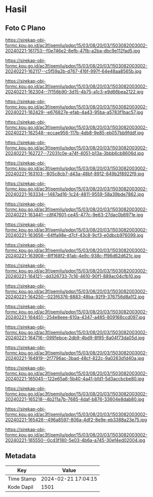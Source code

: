 # Hasil

## Foto C Plano

https://sirekap-obj-formc.kpu.go.id/ac3f/pemilu/pdpr/15/03/08/20/03/1503082003002-20240221-161753--f0e746e2-8efb-47fb-a2ba-dbc9e112fad5.jpg

https://sirekap-obj-formc.kpu.go.id/ac3f/pemilu/pdpr/15/03/08/20/03/1503082003002-20240221-162117--c5f59a2b-d767-416f-997f-64e48aa8565b.jpg

https://sirekap-obj-formc.kpu.go.id/ac3f/pemilu/pdpr/15/03/08/20/03/1503082003002-20240221-162304--7f156b90-3d15-4b75-a1c3-e9d66bea2122.jpg

https://sirekap-obj-formc.kpu.go.id/ac3f/pemilu/pdpr/15/03/08/20/03/1503082003002-20240221-162429--e676827e-efab-4a43-95ba-a5783f1bac57.jpg

https://sirekap-obj-formc.kpu.go.id/ac3f/pemilu/pdpr/15/03/08/20/03/1503082003002-20240221-162548--eccae956-117b-4db8-9e85-eb057bb9fddf.jpg

https://sirekap-obj-formc.kpu.go.id/ac3f/pemilu/pdpr/15/03/08/20/03/1503082003002-20240221-162727--72031c0e-a74f-4051-b13a-3bbb6cb8606d.jpg

https://sirekap-obj-formc.kpu.go.id/ac3f/pemilu/pdpr/15/03/08/20/03/1503082003002-20240221-163103--805c8cb7-d43a-48bf-8912-849b2f8922f9.jpg

https://sirekap-obj-formc.kpu.go.id/ac3f/pemilu/pdpr/15/03/08/20/03/1503082003002-20240221-163334--1487ad16-1c24-4811-9559-58a39bde7862.jpg

https://sirekap-obj-formc.kpu.go.id/ac3f/pemilu/pdpr/15/03/08/20/03/1503082003002-20240221-163441--c8f47601-ce45-477c-9e63-27dac0b6971e.jpg

https://sirekap-obj-formc.kpu.go.id/ac3f/pemilu/pdpr/15/03/08/20/03/1503082003002-20240221-163656--64ffa98e-d7cf-43c8-9cf3-e0dbcb976099.jpg

https://sirekap-obj-formc.kpu.go.id/ac3f/pemilu/pdpr/15/03/08/20/03/1503082003002-20240221-163908--8ff168f2-81ab-4e9c-938c-ff96d62d621c.jpg

https://sirekap-obj-formc.kpu.go.id/ac3f/pemilu/pdpr/15/03/08/20/03/1503082003002-20240221-164121--dd326733-7c16-4610-90f1-889ac04cfb10.jpg

https://sirekap-obj-formc.kpu.go.id/ac3f/pemilu/pdpr/15/03/08/20/03/1503082003002-20240221-164250--023f6376-8883-48ba-92f9-376756d8a1f2.jpg

https://sirekap-obj-formc.kpu.go.id/ac3f/pemilu/pdpr/15/03/08/20/03/1503082003002-20240221-164451--254e8eee-610a-4347-a485-809168ccd097.jpg

https://sirekap-obj-formc.kpu.go.id/ac3f/pemilu/pdpr/15/03/08/20/03/1503082003002-20240221-164716--0991ebce-2db9-4bd9-8f95-8a04f73da05d.jpg

https://sirekap-obj-formc.kpu.go.id/ac3f/pemilu/pdpr/15/03/08/20/03/1503082003002-20240221-164919--2f7796ac-3bad-48cf-822c-9a0263d1d40a.jpg

https://sirekap-obj-formc.kpu.go.id/ac3f/pemilu/pdpr/15/03/08/20/03/1503082003002-20240221-165045--122e65a6-5b40-4a41-bfd1-5d3accbcbe80.jpg

https://sirekap-obj-formc.kpu.go.id/ac3f/pemilu/pdpr/15/03/08/20/03/1503082003002-20240221-165218--4b211a7b-7685-4daf-b876-33604e8dab80.jpg

https://sirekap-obj-formc.kpu.go.id/ac3f/pemilu/pdpr/15/03/08/20/03/1503082003002-20240221-165426--496a8597-806a-4df2-8e9e-eb3388a23e75.jpg

https://sirekap-obj-formc.kpu.go.id/ac3f/pemilu/pdpr/15/03/08/20/03/1503082003002-20240221-165550--0cd3f180-5e03-4b6a-a745-30ef4ed02004.jpg


## Metadata

| Key        | Value               |
| ---------- | ------------------- |
| Time Stamp | 2024-02-21 17:04:15 |
| Kode Dapil | 1501                |



